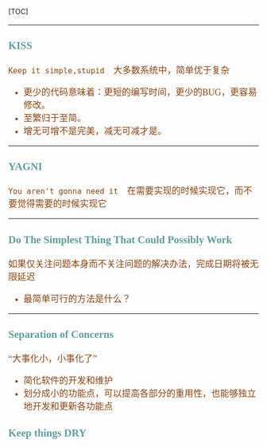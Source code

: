 [TOC]
<font face="仿宋" size=4 color="SaddleBrown">    

---
### <font face="Times" color="cadetblue">KISS</font>
`Keep it simple,stupid`&emsp;大多数系统中，简单优于复杂        
+ 更少的代码意味着：更短的编写时间，更少的BUG，更容易修改。    
+ 至繁归于至简。    
+ 增无可增不是完美，减无可减才是。    

---
###  <font face="Times" color="cadetblue">YAGNI</font>    
`You aren't gonna need it`&emsp;在需要实现的时候实现它，而不要觉得需要的时候实现它    

---
### <font face="Times" color="cadetblue">Do The Simplest Thing That Could Possibly Work</font>
如果仅关注问题本身而不关注问题的解决办法，完成日期将被无限延迟    
+ 最简单可行的方法是什么？    

---
### <font face="Times" color="cadetblue">Separation of Concerns</font>
“大事化小，小事化了”
+ 简化软件的开发和维护
+ 划分成小的功能点，可以提高各部分的重用性，也能够独立地开发和更新各功能点

### <font face="Times" color="cadetblue">Keep things DRY</font>


